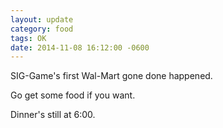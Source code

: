 ```yaml
---
layout: update
category: food
tags: OK
date: 2014-11-08 16:12:00 -0600
---
```


SIG-Game's first Wal-Mart gone done happened.

Go get some food if you want.

Dinner's still at 6:00.
